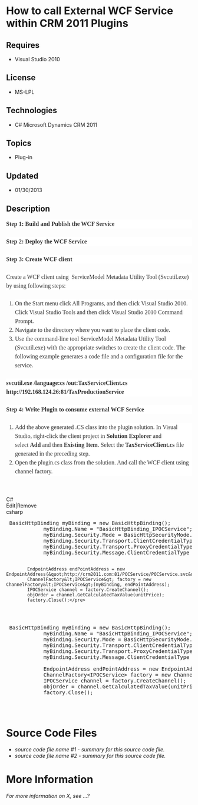 # How to call External WCF Service within CRM 2011 Plugins
## Requires
- Visual Studio 2010
## License
- MS-LPL
## Technologies
- C# Microsoft Dynamics CRM 2011
## Topics
- Plug-in
## Updated
- 01/30/2013
## Description

<p style="background-color:#ffffff; border:0px; margin:0px 0px 24px; padding:0px; vertical-align:baseline; color:#333333; font-family:Georgia,'Bitstream Charter',serif; font-size:16px; font-style:normal; font-variant:normal; font-weight:normal; letter-spacing:normal; line-height:24px; orphans:2; text-align:start; text-indent:0px; text-transform:none; white-space:normal; widows:2; word-spacing:0px">
<strong style="background-color:transparent; border:0px; margin:0px; padding:0px; vertical-align:baseline; font-weight:bold">Step 1: Build and Publish the WCF Service</strong></p>
<p style="background-color:#ffffff; border:0px; margin:0px 0px 24px; padding:0px; vertical-align:baseline; color:#333333; font-family:Georgia,'Bitstream Charter',serif; font-size:16px; font-style:normal; font-variant:normal; font-weight:normal; letter-spacing:normal; line-height:24px; orphans:2; text-align:start; text-indent:0px; text-transform:none; white-space:normal; widows:2; word-spacing:0px">
<strong style="background-color:transparent; border:0px; margin:0px; padding:0px; vertical-align:baseline; font-weight:bold">Step 2: Deploy the WCF Service</strong></p>
<p style="background-color:#ffffff; border:0px; margin:0px 0px 24px; padding:0px; vertical-align:baseline; color:#333333; font-family:Georgia,'Bitstream Charter',serif; font-size:16px; font-style:normal; font-variant:normal; font-weight:normal; letter-spacing:normal; line-height:24px; orphans:2; text-align:start; text-indent:0px; text-transform:none; white-space:normal; widows:2; word-spacing:0px">
<strong style="background-color:transparent; border:0px; margin:0px; padding:0px; vertical-align:baseline; font-weight:bold">Step 3: Create WCF client</strong></p>
<p style="background-color:#ffffff; border:0px; margin:0px 0px 24px; padding:0px; vertical-align:baseline; color:#333333; font-family:Georgia,'Bitstream Charter',serif; font-size:16px; font-style:normal; font-variant:normal; font-weight:normal; letter-spacing:normal; line-height:24px; orphans:2; text-align:start; text-indent:0px; text-transform:none; white-space:normal; widows:2; word-spacing:0px">
Create a WCF client using &nbsp;ServiceModel Metadata Utility Tool (Svcutil.exe) by using following steps:</p>
<ol style="background-color:#ffffff; border:0px; margin:0px 0px 24px 1.5em; padding:0px; vertical-align:baseline; list-style:decimal; color:#333333; font-family:Georgia,'Bitstream Charter',serif; font-size:16px; font-style:normal; font-variant:normal; font-weight:normal; letter-spacing:normal; line-height:24px; orphans:2; text-align:start; text-indent:0px; text-transform:none; white-space:normal; widows:2; word-spacing:0px">
<li style="background-color:transparent; border:0px; margin:0px; padding:0px; vertical-align:baseline">
On the Start menu click All Programs, and then click Visual Studio 2010. Click Visual Studio Tools and then click Visual Studio 2010 Command Prompt.
</li><li style="background-color:transparent; border:0px; margin:0px; padding:0px; vertical-align:baseline">
Navigate to the directory where you want to place the client code. </li><li style="background-color:transparent; border:0px; margin:0px; padding:0px; vertical-align:baseline">
Use the command-line tool ServiceModel Metadata Utility Tool (Svcutil.exe) with the appropriate switches to create the client code. The following example generates a code file and a configuration file for the service.
</li></ol>
<p style="background-color:#ffffff; border:0px; margin:0px 0px 24px; padding:0px; vertical-align:baseline; color:#333333; font-family:Georgia,'Bitstream Charter',serif; font-size:16px; font-style:normal; font-variant:normal; font-weight:normal; letter-spacing:normal; line-height:24px; orphans:2; text-align:start; text-indent:0px; text-transform:none; white-space:normal; widows:2; word-spacing:0px">
<strong style="background-color:transparent; border:0px; margin:0px; padding:0px; vertical-align:baseline; font-weight:bold">svcutil.exe /language:cs /out:TaxServiceClient.cs http://192.168.124.26:81/TaxProductionService</strong></p>
<p style="background-color:#ffffff; border:0px; margin:0px 0px 24px; padding:0px; vertical-align:baseline; color:#333333; font-family:Georgia,'Bitstream Charter',serif; font-size:16px; font-style:normal; font-variant:normal; font-weight:normal; letter-spacing:normal; line-height:24px; orphans:2; text-align:start; text-indent:0px; text-transform:none; white-space:normal; widows:2; word-spacing:0px">
<strong style="background-color:transparent; border:0px; margin:0px; padding:0px; vertical-align:baseline; font-weight:bold">Step 4: Write Plugin to consume external WCF Service</strong></p>
<ol style="background-color:#ffffff; border:0px; margin:0px 0px 24px 1.5em; padding:0px; vertical-align:baseline; list-style:decimal; color:#333333; font-family:Georgia,'Bitstream Charter',serif; font-size:16px; font-style:normal; font-variant:normal; font-weight:normal; letter-spacing:normal; line-height:24px; orphans:2; text-align:start; text-indent:0px; text-transform:none; white-space:normal; widows:2; word-spacing:0px">
<li style="background-color:transparent; border:0px; margin:0px; padding:0px; vertical-align:baseline">
Add the above generated .CS class into the plugin solution. In&nbsp;Visual Studio, right-click the client project in&nbsp;<strong style="background-color:transparent; border:0px; margin:0px; padding:0px; vertical-align:baseline; font-weight:bold">Solution Explorer</strong>&nbsp;and
 select&nbsp;<strong style="background-color:transparent; border:0px; margin:0px; padding:0px; vertical-align:baseline; font-weight:bold">Add</strong><strong style="background-color:transparent; border:0px; margin:0px; padding:0px; vertical-align:baseline; font-weight:bold">&nbsp;</strong>and
 then&nbsp;<strong style="background-color:transparent; border:0px; margin:0px; padding:0px; vertical-align:baseline; font-weight:bold">Existing Item</strong>. Select the&nbsp;<strong style="background-color:transparent; border:0px; margin:0px; padding:0px; vertical-align:baseline; font-weight:bold">TaxServiceClient.cs&nbsp;</strong>file
 generated in the preceding step. </li><li style="background-color:transparent; border:0px; margin:0px; padding:0px; vertical-align:baseline">
Open the plugin.cs class from the solution. And call the WCF client using channel factory.
</li></ol>
<p>&nbsp;</p>
<div class="scriptcode">
<div class="pluginEditHolder" pluginCommand="mceScriptCode">
<div class="title"><span>C#</span></div>
<div class="pluginLinkHolder"><span class="pluginEditHolderLink">Edit</span>|<span class="pluginRemoveHolderLink">Remove</span></div>
<span class="hidden">csharp</span>
<pre class="hidden"> BasicHttpBinding myBinding = new BasicHttpBinding();
            myBinding.Name = &quot;BasicHttpBinding_IPOCService&quot;;
            myBinding.Security.Mode = BasicHttpSecurityMode.None;
            myBinding.Security.Transport.ClientCredentialType = HttpClientCredentialType.None;
            myBinding.Security.Transport.ProxyCredentialType = HttpProxyCredentialType.None;
            myBinding.Security.Message.ClientCredentialType = BasicHttpMessageCredentialType.UserName;

            EndpointAddress endPointAddress = new EndpointAddress(&quot;http://crm2011.com:81/POCService/POCService.svc&quot;);
            ChannelFactory&lt;IPOCService&gt; factory = new ChannelFactory&lt;IPOCService&gt;(myBinding, endPointAddress);
            IPOCService channel = factory.CreateChannel();
            objOrder = channel.GetCalculatedTaxValue(unitPrice);
            factory.Close();</pre>
<div class="preview">
<pre class="csharp">&nbsp;BasicHttpBinding&nbsp;myBinding&nbsp;=&nbsp;<span class="cs__keyword">new</span>&nbsp;BasicHttpBinding();&nbsp;
&nbsp;&nbsp;&nbsp;&nbsp;&nbsp;&nbsp;&nbsp;&nbsp;&nbsp;&nbsp;&nbsp;&nbsp;myBinding.Name&nbsp;=&nbsp;<span class="cs__string">&quot;BasicHttpBinding_IPOCService&quot;</span>;&nbsp;
&nbsp;&nbsp;&nbsp;&nbsp;&nbsp;&nbsp;&nbsp;&nbsp;&nbsp;&nbsp;&nbsp;&nbsp;myBinding.Security.Mode&nbsp;=&nbsp;BasicHttpSecurityMode.None;&nbsp;
&nbsp;&nbsp;&nbsp;&nbsp;&nbsp;&nbsp;&nbsp;&nbsp;&nbsp;&nbsp;&nbsp;&nbsp;myBinding.Security.Transport.ClientCredentialType&nbsp;=&nbsp;HttpClientCredentialType.None;&nbsp;
&nbsp;&nbsp;&nbsp;&nbsp;&nbsp;&nbsp;&nbsp;&nbsp;&nbsp;&nbsp;&nbsp;&nbsp;myBinding.Security.Transport.ProxyCredentialType&nbsp;=&nbsp;HttpProxyCredentialType.None;&nbsp;
&nbsp;&nbsp;&nbsp;&nbsp;&nbsp;&nbsp;&nbsp;&nbsp;&nbsp;&nbsp;&nbsp;&nbsp;myBinding.Security.Message.ClientCredentialType&nbsp;=&nbsp;BasicHttpMessageCredentialType.UserName;&nbsp;
&nbsp;
&nbsp;&nbsp;&nbsp;&nbsp;&nbsp;&nbsp;&nbsp;&nbsp;&nbsp;&nbsp;&nbsp;&nbsp;EndpointAddress&nbsp;endPointAddress&nbsp;=&nbsp;<span class="cs__keyword">new</span>&nbsp;EndpointAddress(<span class="cs__string">&quot;http://crm2011.com:81/POCService/POCService.svc&quot;</span>);&nbsp;
&nbsp;&nbsp;&nbsp;&nbsp;&nbsp;&nbsp;&nbsp;&nbsp;&nbsp;&nbsp;&nbsp;&nbsp;ChannelFactory&lt;IPOCService&gt;&nbsp;factory&nbsp;=&nbsp;<span class="cs__keyword">new</span>&nbsp;ChannelFactory&lt;IPOCService&gt;(myBinding,&nbsp;endPointAddress);&nbsp;
&nbsp;&nbsp;&nbsp;&nbsp;&nbsp;&nbsp;&nbsp;&nbsp;&nbsp;&nbsp;&nbsp;&nbsp;IPOCService&nbsp;channel&nbsp;=&nbsp;factory.CreateChannel();&nbsp;
&nbsp;&nbsp;&nbsp;&nbsp;&nbsp;&nbsp;&nbsp;&nbsp;&nbsp;&nbsp;&nbsp;&nbsp;objOrder&nbsp;=&nbsp;channel.GetCalculatedTaxValue(unitPrice);&nbsp;
&nbsp;&nbsp;&nbsp;&nbsp;&nbsp;&nbsp;&nbsp;&nbsp;&nbsp;&nbsp;&nbsp;&nbsp;factory.Close();</pre>
</div>
</div>
</div>
<h1><span>Source Code Files</span></h1>
<ul>
<li><em>source code file name #1 - summary for this source code file.</em> </li><li><em><em>source code file name #2 - summary for this source code file.</em></em>
</li></ul>
<h1>More Information</h1>
<p><em>For more information on X, see ...?</em></p>
